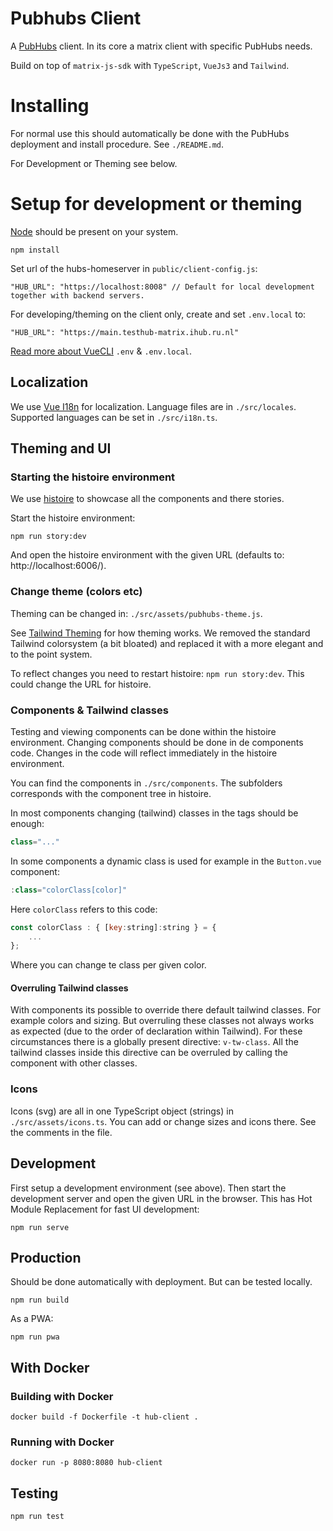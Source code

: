# Pubhubs Client

A [PubHubs](https://pubhubs.net/) client. In its core a matrix client with specific PubHubs needs.

Build on top of `matrix-js-sdk` with `TypeScript`, `VueJs3` and `Tailwind`.

# Installing

For normal use this should automatically be done with the PubHubs deployment and install procedure. See `./README.md`.

For Development or Theming see below.


# Setup for development or theming

[Node](https://nodejs.org) should be present on your system.

```
npm install
```

Set url of the hubs-homeserver in `public/client-config.js`:

```
"HUB_URL": "https://localhost:8008" // Default for local development together with backend servers.
```

For developing/theming on the client only, create and set `.env.local` to:

```
"HUB_URL": "https://main.testhub-matrix.ihub.ru.nl"
```

[Read more about VueCLI](https://cli.vuejs.org/guide/mode-and-env.html#environment-variables) `.env` & `.env.local`.

## Localization

We use [Vue I18n](https://vue-i18n.intlify.dev/) for localization. Language files are in `./src/locales`. Supported languages can be set in `./src/i18n.ts`.

## Theming and UI

### Starting the histoire environment

We use [histoire](https://histoire.dev) to showcase all the components and there stories.

Start the histoire environment:

```
npm run story:dev
```

And open the histoire environment with the given URL (defaults to: http://localhost:6006/).

### Change theme (colors etc)

Theming can be changed in: `./src/assets/pubhubs-theme.js`.

See [Tailwind Theming](https://tailwindcss.com/docs/theme) for how theming works. We removed the standard Tailwind colorsystem (a bit bloated) and replaced it with a more elegant and to the point system.

To reflect changes you need to restart histoire: `npm run story:dev`. This could change the URL for histoire.


### Components & Tailwind classes

Testing and viewing components can be done within the histoire environment. Changing components should be done in de components code. Changes in the code will reflect immediately in the histoire environment.

You can find the components in `./src/components`. The subfolders corresponds with the component tree in histoire.

In most components changing (tailwind) classes in the tags should be enough:

```js
class="..."
```

In some components a dynamic class is used for example in the `Button.vue` component:

```js
:class="colorClass[color]"
```

Here `colorClass` refers to this code:

```js
const colorClass : { [key:string]:string } = {
    ...
};
```

Where you can change te class per given color.

#### Overruling Tailwind classes

With components its possible to override there default tailwind classes. For example colors and sizing. But overruling these classes not always works as expected (due to the order of declaration within Tailwind). For these circumstances there is a globally present directive: `v-tw-class`.
All the tailwind classes inside this directive can be overruled by calling the component with other classes.

### Icons

Icons (svg) are all in one TypeScript object (strings) in `./src/assets/icons.ts`. You can add or change sizes and icons there. See the comments in the file.


## Development

First setup a development environment (see above). Then start the development server and open the given URL in the browser. This has Hot Module Replacement for fast UI development:

```
npm run serve
```

## Production

Should be done automatically with deployment. But can be tested locally.

```
npm run build
```

As a PWA:

```
npm run pwa
```

## With Docker

### Building with Docker

```
docker build -f Dockerfile -t hub-client .
```

### Running with Docker

```
docker run -p 8080:8080 hub-client
```


## Testing

```
npm run test
```
